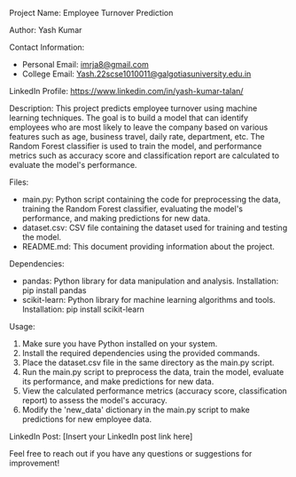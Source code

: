 Project Name: Employee Turnover Prediction

Author: Yash Kumar

Contact Information:
- Personal Email: imrja8@gmail.com
- College Email: Yash.22scse1010011@galgotiasuniversity.edu.in

LinkedIn Profile: https://www.linkedin.com/in/yash-kumar-talan/

Description:
This project predicts employee turnover using machine learning techniques. The goal is to build a model that can identify employees who are most likely to leave the company based on various features such as age, business travel, daily rate, department, etc. The Random Forest classifier is used to train the model, and performance metrics such as accuracy score and classification report are calculated to evaluate the model's performance.

Files:
- main.py: Python script containing the code for preprocessing the data, training the Random Forest classifier, evaluating the model's performance, and making predictions for new data.
- dataset.csv: CSV file containing the dataset used for training and testing the model.
- README.md: This document providing information about the project.

Dependencies:
- pandas: Python library for data manipulation and analysis.
  Installation: pip install pandas
- scikit-learn: Python library for machine learning algorithms and tools.
  Installation: pip install scikit-learn

Usage:
1. Make sure you have Python installed on your system.
2. Install the required dependencies using the provided commands.
3. Place the dataset.csv file in the same directory as the main.py script.
4. Run the main.py script to preprocess the data, train the model, evaluate its performance, and make predictions for new data.
5. View the calculated performance metrics (accuracy score, classification report) to assess the model's accuracy.
6. Modify the 'new_data' dictionary in the main.py script to make predictions for new employee data.

LinkedIn Post: [Insert your LinkedIn post link here]

Feel free to reach out if you have any questions or suggestions for improvement!
